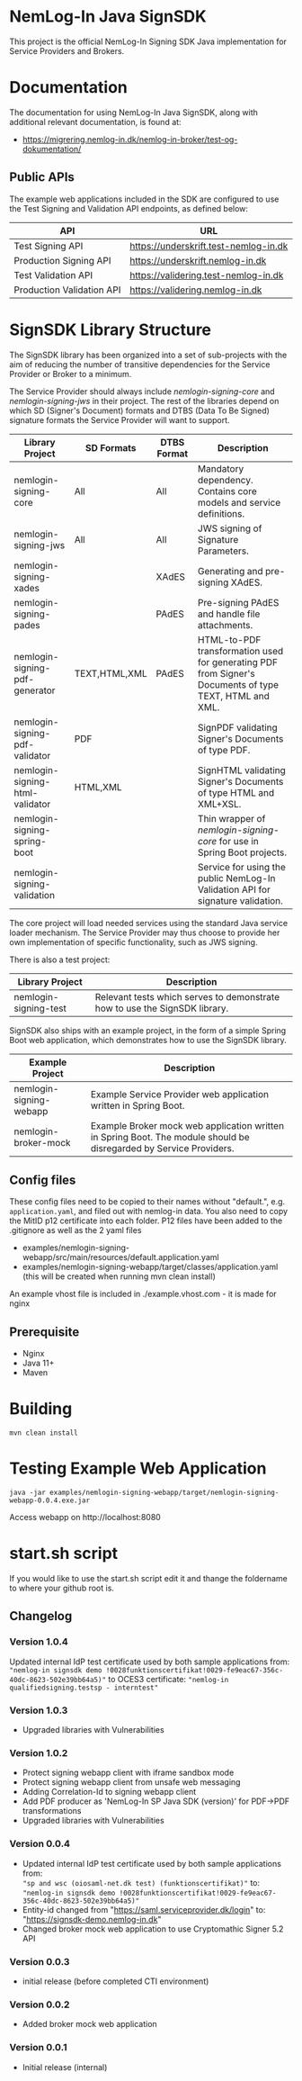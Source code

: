 # NemLog-In Java SignSDK

This project is the official NemLog-In Signing SDK Java implementation for Service Providers and Brokers.

# Documentation

The documentation for using NemLog-In Java SignSDK, along with additional relevant documentation, is found at:
* https://migrering.nemlog-in.dk/nemlog-in-broker/test-og-dokumentation/ 

## Public APIs

The example web applications included in the SDK are configured to use the Test Signing and Validation API endpoints, as defined below:

| API                        | URL                                       |
|----------------------------|-------------------------------------------|
| Test Signing API           | https://underskrift.test-nemlog-in.dk     |
| Production Signing API     | https://underskrift.nemlog-in.dk          |
| Test Validation API        | https://validering.test-nemlog-in.dk      |
| Production Validation API  | https://validering.nemlog-in.dk           |

# SignSDK Library Structure

The SignSDK library has been organized into a set of sub-projects with the aim of reducing 
the number of transitive dependencies for the Service Provider or Broker to a minimum.

The Service Provider should always include *nemlogin-signing-core* and *nemlogin-signing-jws* in their project. 
The rest of the libraries depend on which SD (Signer's Document) formats and DTBS (Data To Be Signed) signature formats
the Service Provider will want to support.

| Library Project                  | SD Formats    | DTBS Format | Description |
|----------------------------------|---------------|-------------|-------------|
| nemlogin-signing-core            | All           | All         | Mandatory dependency. Contains core models and service definitions. |
| nemlogin-signing-jws             | All           | All         | JWS signing of Signature Parameters. |
| nemlogin-signing-xades           |               | XAdES       | Generating and pre-signing XAdES. |
| nemlogin-signing-pades           |               | PAdES       | Pre-signing PAdES and handle file attachments. |
| nemlogin-signing-pdf-generator   | TEXT,HTML,XML | PAdES       | HTML-to-PDF transformation used for generating PDF from Signer's Documents of type TEXT, HTML and XML. |
| nemlogin-signing-pdf-validator   | PDF           |             | SignPDF validating Signer's Documents of type PDF. |
| nemlogin-signing-html-validator  | HTML,XML      |             | SignHTML validating Signer's Documents of type HTML and XML+XSL. |
| nemlogin-signing-spring-boot     |               |             | Thin wrapper of *nemlogin-signing-core* for use in Spring Boot projects. |
| nemlogin-signing-validation      |               |             | Service for using the public NemLog-In Validation API for signature validation. |

The core project will load needed services using the standard Java service loader mechanism. The Service Provider
may thus choose to provide her own implementation of specific functionality, such as JWS signing.

There is also a test project:

| Library Project                  | Description |
|----------------------------------|-------------|
| nemlogin-signing-test            | Relevant tests which serves to demonstrate how to use the SignSDK library.  |

SignSDK also ships with an example project, in the form of a simple Spring Boot web application,
which demonstrates how to use the SignSDK library.

| Example Project                  | Description |
|----------------------------------|-------------|
| nemlogin-signing-webapp          | Example Service Provider web application written in Spring Boot. |
| nemlogin-broker-mock             | Example Broker mock web application written in Spring Boot. The module should be disregarded by Service Providers. |

## Config files 
These config files need to be copied to their names without "default.", e.g. `application.yaml`, and filed out with nemlog-in data.
You also need to copy the MitID p12 certificate into each folder. P12 files have been added to the .gitignore as well as the 2 yaml files

* examples/nemlogin-signing-webapp/src/main/resources/default.application.yaml
* examples/nemlogin-signing-webapp/target/classes/application.yaml (this will be created when running mvn clean install)

An example vhost file is included in ./example.vhost.com - it is made for nginx
## Prerequisite

* Nginx
* Java 11+ 
* Maven

# Building

    mvn clean install

# Testing Example Web Application

    java -jar examples/nemlogin-signing-webapp/target/nemlogin-signing-webapp-0.0.4.exe.jar

Access webapp on http://localhost:8080

# start.sh script
If you would like to use the start.sh script edit it and thange the foldername to where your github root is. 

## Changelog

### Version 1.0.4
Updated internal IdP test certificate used by both sample applications from:
```"nemlog-in signsdk demo !0028funktionscertifikat!0029-fe9eac67-356c-40dc-8623-502e39bb64a5)"```
to OCES3 certificate:
```"nemlog-in qualifiedsigning.testsp - interntest"```

### Version 1.0.3
* Upgraded libraries with Vulnerabilities

### Version 1.0.2
* Protect signing webapp client with iframe sandbox mode
* Protect signing webapp client from unsafe web messaging
* Adding Correlation-Id to signing webapp client
* Add PDF producer as 'NemLog-In SP Java SDK (version)' for PDF->PDF transformations
* Upgraded libraries with Vulnerabilities

### Version 0.0.4
* Updated internal IdP test certificate used by both sample applications from:  
```"sp and wsc (oiosaml-net.dk test) (funktionscertifikat)"```
to: 
```"nemlog-in signsdk demo !0028funktionscertifikat!0029-fe9eac67-356c-40dc-8623-502e39bb64a5)"```
* Entity-id changed from "https://saml.serviceprovider.dk/login" to: "https://signsdk-demo.nemlog-in.dk"
* Changed broker mock web application to use Cryptomathic Signer 5.2 API

### Version 0.0.3
* initial release (before completed CTI environment)

### Version 0.0.2
* Added broker mock web application

### Version 0.0.1
* Initial release (internal)
